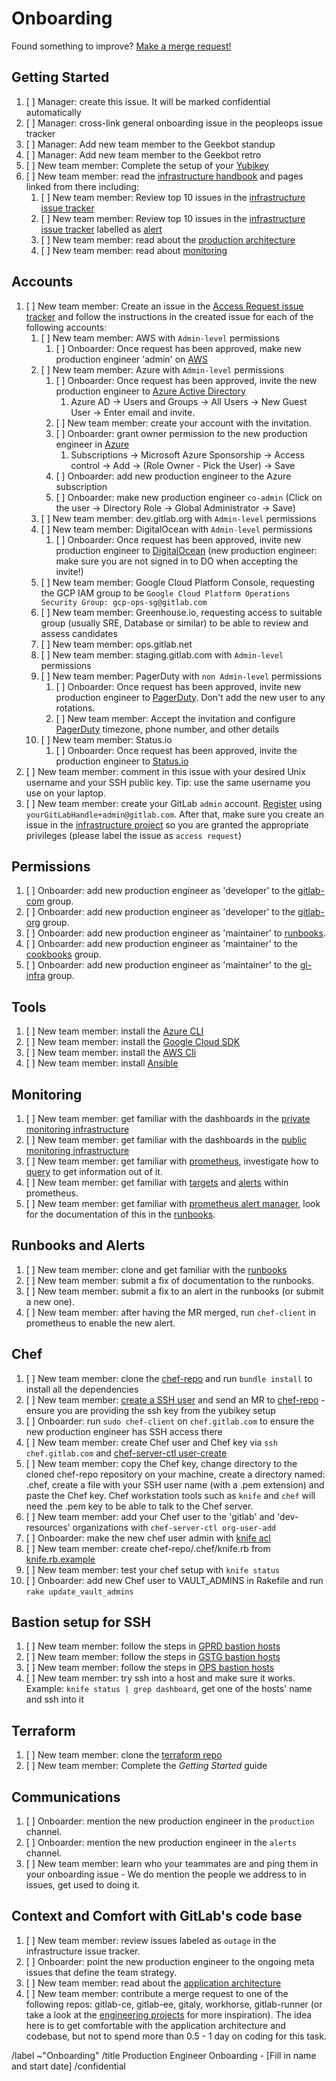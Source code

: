 # Onboarding

Found something to improve? [Make a merge request!](https://gitlab.com/gitlab-com/gl-infra/infrastructure/blob/master/.gitlab/issue_templates/onboarding_template.md)

## Getting Started

1. [ ] Manager: create this issue. It will be marked confidential automatically
1. [ ] Manager: cross-link general onboarding issue in the peopleops issue tracker
1. [ ] Manager: Add new team member to the Geekbot standup
1. [ ] Manager: Add new team member to the Geekbot retro
1. [ ] New team member: Complete the setup of your [Yubikey](https://gitlab.com/gitlab-com/runbooks/blob/master/howto/yubikey.md)
1. [ ] New team member: read the [infrastructure handbook](https://about.gitlab.com/handbook/engineering/infrastructure/) and pages linked from there including:
    1. [ ] New team member: Review top 10 issues in the [infrastructure issue tracker](https://gitlab.com/gitlab-com/gl-infra/infrastructure/issues)
    1. [ ] New team member: Review top 10 issues in the [infrastructure issue tracker](https://gitlab.com/gitlab-com/gl-infra/infrastructure/issues) labelled as [alert](https://gitlab.com/gitlab-com/gl-infra/infrastructure/issues?scope=all&utf8=%E2%9C%93&state=opened&label_name%5B%5D=alert)
    1. [ ] New team member: read about the [production architecture](https://about.gitlab.com/handbook/engineering/infrastructure/production-architecture)
    1. [ ] New team member: read about [monitoring](https://about.gitlab.com/handbook/engineering/monitoring/)

## Accounts

1. [ ] New team member: Create an issue in the [Access Request issue tracker](https://gitlab.com/gitlab-com/access-requests/issues) and follow the instructions in the created issue for each of the following accounts:
    1. [ ] New team member: AWS with `Admin-level` permissions
        1. [ ] Onboarder: Once request has been approved, make new production engineer 'admin' on [AWS](https://console.aws.amazon.com/iam/home#home)
    1. [ ] New team member: Azure with `Admin-level` permissions
        1. [ ] Onboarder: Once request has been approved, invite the new production engineer to [Azure Active Directory](https://portal.azure.com/?reAuth=true#blade/Microsoft_AAD_IAM/ActiveDirectoryMenuBlade/Overview)
            1. Azure AD -> Users and Groups -> All Users -> New Guest User -> Enter email and invite.
        1. [ ] New team member: create your account with the invitation.
        1. [ ] Onboarder: grant owner permission to the new production engineer in [Azure](https://portal.azure.com/#blade/Microsoft_Azure_Billing/SubscriptionsBlade)
            1. Subscriptions -> Microsoft Azure Sponsorship -> Access control -> Add -> (Role Owner - Pick the User) -> Save
        1. [ ] Onboarder: add new production engineer to the Azure subscription
        1. [ ] Onboarder: make new production engineer `co-admin` (Click on the user -> Directory Role -> Global Administrator -> Save)
    1. [ ] New team member: dev.gitlab.org with `Admin-level` permissions
    1. [ ] New team member: DigitalOcean with `Admin-level` permissions
        1. [ ] Onboarder: Once request has been approved, invite new production engineer to [DigitalOcean](https://cloud.digitalocean.com/settings/team) (new production engineer: make sure you are not signed in to DO when accepting the invite!)
    1. [ ] New team member: Google Cloud Platform Console, requesting the GCP IAM group to be `Google Cloud Platform Operations Security Group: gcp-ops-sg@gitlab.com`
    1. [ ] New team member: Greenhouse.io, requesting access to suitable group (usually SRE, Database or similar) to be able to review and assess candidates
    1. [ ] New team member: ops.gitlab.net
    1. [ ] New team member: staging.gitlab.com with `Admin-level` permissions
    1. [ ] New team member: PagerDuty with `non Admin-level` permissions
        1. [ ] Onboarder: Once request has been approved, invite new production engineer to [PagerDuty](https://gitlab.pagerduty.com/users). Don't add the new user to any rotations.
        1. [ ] New team member: Accept the invitation and configure [PagerDuty](https://gitlab.pagerduty.com/) timezone, phone number, and other details
    1. [ ] New team member: Status.io
        1. [ ] Onboarder: Once request has been approved, invite the production engineer to [Status.io](https://app.status.io/dashboard/5b36dc6502d06804c08349f7/team)
1. [ ] New team member: comment in this issue with your desired Unix username and your SSH public key. Tip: use the same username you use on your laptop.
1. [ ] New team member: create your GitLab `admin` account. [Register](https://gitlab.com/users/sign_in#register-pane) using `yourGitLabHandle+admin@gitlab.com`. After that, make sure you create an issue in the [infrastructure project](https://gitlab.com/gitlab-com/gl-infra/infrastructure/issues) so you are granted the appropriate privileges (please label the issue as `access request`)

## Permissions

1. [ ] Onboarder: add new production engineer as 'developer' to the [gitlab-com](https://gitlab.com/groups/gitlab-com/group_members) group.
1. [ ] Onboarder: add new production engineer as 'developer' to the [gitlab-org](https://gitlab.com/groups/gitlab-org/group_members) group.
1. [ ] Onboarder: add new production engineer as 'maintainer' to [runbooks](https://gitlab.com/gitlab-com/runbooks/project_members).
1. [ ] Onboarder: add new production engineer as 'maintainer' to the [cookbooks](https://gitlab.com/groups/gitlab-cookbooks/group_members) group.
1. [ ] Onboarder: add new production engineer as 'maintainer' to the [gl-infra](https://gitlab.com/groups/gl-infra/group_members) group.

## Tools

1. [ ] New team member: install the [Azure CLI](https://docs.microsoft.com/en-us/cli/azure/install-azure-cli)
1. [ ] New team member: install the [Google Cloud SDK](https://cloud.google.com/sdk/docs/quickstarts)
1. [ ] New team member: install the [AWS Cli](https://aws.amazon.com/cli)
1. [ ] New team member: install [Ansible](https://docs.ansible.com/ansible/latest/installation_guide/intro_installation.html)

## Monitoring

1. [ ] New team member: get familiar with the dashboards in the [private monitoring infrastructure](https://dashboards.gitlab.net/)
1. [ ] New team member: get familiar with the dashboards in the [public monitoring infrastructure](https://dashboards.gitlab.com/)
1. [ ] New team member: get familiar with [prometheus](https://prometheus.gitlab.com/graph), investigate how to [query](https://prometheus.io/docs/querying/basics/) to get information out of it.
1. [ ] New team member: get familiar with [targets](https://prometheus.gitlab.com/targets) and [alerts](https://prometheus.gitlab.com/alerts) within prometheus.
1. [ ] New team member: get familiar with [prometheus alert manager](https://alerts.gitlab.com), look for the documentation of this in the [runbooks](https://gitlab.com/gitlab-com/runbooks).

## Runbooks and Alerts

1. [ ] New team member: clone and get familiar with the [runbooks](https://gitlab.com/gitlab-com/runbooks)
1. [ ] New team member: submit a fix of documentation to the runbooks.
1. [ ] New team member: submit a fix to an alert in the runbooks (or submit a new one).
1. [ ] New team member: after having the MR merged, run `chef-client` in prometheus to enable the new alert.

## Chef

1. [ ] New team member: clone the [chef-repo](https://ops.gitlab.net/gitlab-cookbooks/chef-repo) and run `bundle install` to install all the dependencies
1. [ ] New team member: [create a SSH user](https://ops.gitlab.net/gitlab-cookbooks/chef-repo/blob/master/README.md#add-a-new-system-admin) and send an MR to [chef-repo](https://ops.gitlab.net/gitlab-cookbooks/chef-repo) - ensure you are providing the ssh key from the yubikey setup
1. [ ] Onboarder: run `sudo chef-client` on `chef.gitlab.com` to ensure the new production engineer has SSH access there
1. [ ] New team member: create Chef user and Chef key via `ssh chef.gitlab.com` and [chef-server-ctl user-create](https://ops.gitlab.net/gitlab-cookbooks/chef-repo/blob/master/doc/set-up-chef-server.md#creating-users)
1. [ ] New team member: copy the Chef key, change directory to the cloned chef-repo repository on your machine, create a directory named: .chef, create a file with your SSH user name (with a .pem extension) and paste the Chef key. Chef workstation tools such as `knife` and `chef` will need the .pem key to be able to talk to the Chef server.
1. [ ] New team member: add your Chef user to the 'gitlab' and 'dev-resources' organizations with `chef-server-ctl org-user-add`
1. [ ] Onboarder: make the new chef user admin with [knife acl](https://ops.gitlab.net/gitlab-cookbooks/chef-repo/blob/master/doc/set-up-chef-server.md#add-users-to-the-admins-group-of-the-gitlab-organization)
1. [ ] New team member: create chef-repo/.chef/knife.rb from [knife.rb.example](https://ops.gitlab.net/gitlab-cookbooks/chef-repo/blob/master/knife.rb.example)
1. [ ] New team member: test your chef setup with `knife status`
1. [ ] Onboarder: add new Chef user to VAULT_ADMINS in Rakefile and run `rake update_vault_admins`

## Bastion setup for SSH

1. [ ] New team member: follow the steps in [GPRD bastion hosts](https://gitlab.com/gitlab-com/runbooks/blob/master/howto/gprd-bastions.md)
1. [ ] New team member: follow the steps in [GSTG bastion hosts](https://gitlab.com/gitlab-com/runbooks/blob/master/howto/gstg-bastions.md)
1. [ ] New team member: follow the steps in [OPS bastion hosts](https://gitlab.com/gitlab-com/runbooks/blob/master/howto/ops-bastions.md)
1. [ ] New team member: try ssh into a host and make sure it works. Example: `knife status | grep dashboard`, get one of the hosts' name and ssh into it

## Terraform

1. [ ] New team member: clone the [terraform repo](https://gitlab.com/gitlab-com/gitlab-com-infrastructure)
1. [ ] New team member: Complete the _Getting Started_ guide

## Communications

1. [ ] Onboarder: mention the new production engineer in the `production` channel.
1. [ ] Onboarder: mention the new production engineer in the `alerts` channel.
1. [ ] New team member: learn who your teammates are and ping them in your onboarding issue - We do mention the people we address to in issues, get used to doing it.

## Context and Comfort with GitLab's code base

1. [ ] New team member: review issues labeled as `outage` in the infrastructure issue tracker.
1. [ ] Onboarder: point the new production engineer to the ongoing meta issues that define the team strategy.
1. [ ] New team member: read about the [application architecture](https://docs.gitlab.com/ce/development/architecture.html)
1. [ ] New team member: contribute a merge request to one of the following repos: gitlab-ce, gitlab-ee, gitaly, workhorse, gitlab-runner (or take a look at the [engineering projects](https://about.gitlab.com/handbook/engineering/projects) for more inspiration). The idea here is to get comfortable with the application architecture and codebase, but not to spend more than 0.5 - 1 day on coding for this task.

/label ~"Onboarding"
/title Production Engineer Onboarding  - [Fill in name and start date]
/confidential